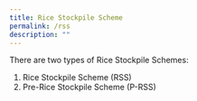 ```yaml
---
title: Rice Stockpile Scheme
permalink: /rss
description: ""
---
```

There are two types of Rice Stockpile Schemes:
1. Rice Stockpile Scheme (RSS)
2. Pre-Rice Stockpile Scheme (P-RSS)